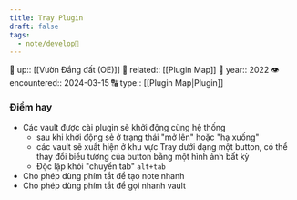 ```yaml
---
title: Tray Plugin
draft: false
tags:
  - note/develop🍃
---
```

🔺 up:: [[Vườn Đắng đất (OE)]]
💞 related:: [[Plugin Map]]
📅 year:: 2022
👁️ encountered:: 2024-03-15
🔠 type:: [[Plugin Map|Plugin]]

### Điểm hay
- Các vault được cài plugin sẽ khởi động cùng hệ thống
	- sau khi khởi động sẻ ở trạng thái "mở lên" hoặc "hạ xuống"
	- các vault sẽ xuất hiện ở khu vực Tray dưới dạng một button, có thể thay đổi biểu tượng của button bằng một hình ảnh bất kỳ
	- Độc lập khỏi "chuyển tab" `alt+tab`
- Cho phép dùng phím tắt để tạo note nhanh
- Cho phép dùng phím tắt để gọi nhanh vault